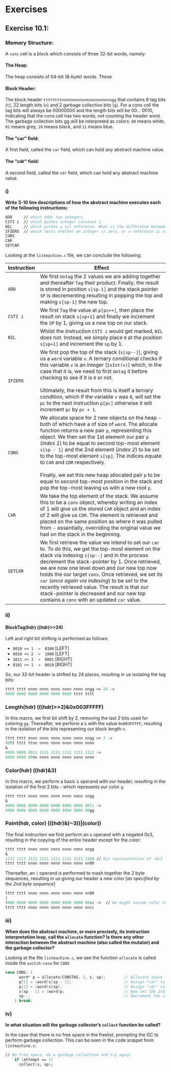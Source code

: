 # Exercises 
## Exercise 10.1:
### Memory Structure:
A `cons` cell is a block which consists of three 32-bit words, namely:

#### The Heap:
The heap consists of 64-bit (8-byte) words. These


#### Block Header:
The block header `ttttttttnnnnnnnnnnnnnnnnnnnnnngg` that contains
8 tag bits (`t`), 22 length bits (`n`) and 2 garbage collection bits (`g`). For a cons
cell the tag bits will always be 00000000 and the length bits will be 00... 0010,
indicating that the cons cell has two words, not counting the header word. The
garbage collection bits gg will be interpreted as colors: `00` means white, `01` means
grey, `10` means black, and `11` means blue.

#### The "car" field:
A first field, called the `car` field, which can hold any abstract machine value. 

#### The "cdr" field:
A second field, called the `cdr` field, which can hold any abstract machine value.


### i)
**Write 3-10 line descriptions of how the abstract machine executes each of the following instructions:**

```fsharp
ADD     // which adds two integers.
CSTI i  // which pushes integer constant i.
NIL     // which pushes a nil reference. What is the difference between NIL and CSTI 0?
IFZERO  // which tests whether an integer is zero, or a reference is nil.
CONS    
CAR
SETCAR
```

Looking at the `listmachine.c` file, we can conclude the following:

| Instruction | Effect                                                                                                                                                                                                                                                                                                                                                                                                                                                                                                                                                                         |
|-------------|--------------------------------------------------------------------------------------------------------------------------------------------------------------------------------------------------------------------------------------------------------------------------------------------------------------------------------------------------------------------------------------------------------------------------------------------------------------------------------------------------------------------------------------------------------------------------------|
| `ADD`       | We first `Untag` the 2 values we are adding together and thereafter `Tag` their product. Finally, the result is stored in position `s[sp-1]` and the stack pointer `SP` is decrementing resulting in popping the top and making `s[sp-1]` the new top.                                                                                                                                                                                                                                                                                                                         |
| `CSTI i`    | We first `Tag` the value at `p[pc++]`, then place the result on stack `s[sp+1]` and finally we increment the `SP` by 1, giving us a new top on our stack.                                                                                                                                                                                                                                                                                                                                                                                                                      |
| `NIL`       | Whilst the instruction `CSTI i` would get marked, `NIL` does not. Instead, we simply place `0` at the position `s[sp+1]` and increment the `sp` by 1.                                                                                                                                                                                                                                                                                                                                                                                                                          |
| `IFZERO`    | We first pop the top of the stack (`s[sp--]`), giving us a `word` variable `v`. A ternary conditional checks if this variable `v` is an integer (`IsInt(v)`) which, in the case that it is, we need to first `Untag` it before checking to see if it is `0` or not. <br/><br/> Ultimately, the result from this is itself a ternary condition, which if the variable `v` was `0`, will set the `pc` to the next instruction `p[pc]` otherwise it will increment `pc` by `pc + 1`.                                                                                              |
| `CONS`      | We allocate space for 2 new objects on the heap - both of which have a of size of `word`. The allocate function returns a new pair `p`, representing this object. We then set the 1st element our pair `p` (_index 1_) to be equal to second top-most element `s[sp - 1]` and the 2nd element (_index 2_) to be set to the top-most element `s[sp]`. The indices equate to `CAR` and `CDR` respectively. <br/><br/> Finally, we set this new heap allocated pair `p` to be equal to second top-most position in the stack and pop the top-most leaving us with a new root `p`. |
| `CAR`       | We take the top element of the stack. We assume this to be a `cons` object, whereby writing an index of 1 will give us the stored `CAR` object and an index of 2 will give us `CDR`. The element is retrieved and placed on the same position as where it was pulled from - essentially, overriding the original value we had on the stack in the beginning.                                                                                                                                                                                                                   |
| `SETCAR`    | We first retrieve the value we intend to set our `car` to. To do this, we get the top-most element on the stack via indexing `s[sp--]` and in the process decrement the stack-pointer by 1. Once retrieved, we are now one level down and our new top now holds the our target `cons`. Once retrieved, we set its `car` (_once again via indexing_) to be set to the recently retrieved value. The result is that our stack-pointer is decreased and our new top contains a `cons` with an updated `car` value.                                                                |


### ii) 
#### BlockTag(hdr) ((hdr)>>24)
Left and right bit shifting is performed as follows:
 - `0010 << 1  →  0100`  [LEFT]
 - `0010 << 2  →  1000`  [LEFT]
 - `1011 >> 3  →  0001`  [RIGHT]
 - `0101 >> 1  →  0010`  [RIGHT]

So, our 32-bit header is shifted by 24 places, resulting in us isolating the tag bits:

```fsharp
tttt tttt nnnn nnnn nnnn nnnn nnnn nngg >> 24 ->
0000 0000 0000 0000 0000 0000 tttt tttt
```

### Length(hdr) (((hdr)>>2)&0x003FFFFF)
In this macro, we first bit shift by 2, removing the last 2 bits used for coloring `gg`. Thereafter, we perform a `&` with the value `0x003FFFFF`, resulting in the isolation of the bits representing our block length `n`.

```fsharp
tttt tttt nnnn nnnn nnnn nnnn nnnn nngg >> 2 ->
00tt tttt ttnn nnnn nnnn nnnn nnnn nnnn 
&
0000 0000 0011 1111 1111 1111 1111 1111 ->
0000 0000 00nn nnnn nnnn nnnn nnnn nnnn
```

### Color(hdr) ((hdr)&3)
In this macro, we perform a basic `&` operand with our header, resulting in the isolation of the first 2 bits - which represents our color `g`.

```fsharp
tttt tttt nnnn nnnn nnnn nnnn nnnn nngg 
& 
0000 0000 0000 0000 0000 0000 0000 0011 ->
0000 0000 0000 0000 0000 0000 0000 00gg
```

### Paint(hdr, color) (((hdr)&(~3))\|(color))
The final instruction we first perform an `&` operand with a negated 0x3, resulting in the copying of the entire header except for the color:

```fsharp
tttt tttt nnnn nnnn nnnn nnnn nnnn nngg 
& 
1111 1111 1111 1111 1111 1111 1111 1100 // Bit representation of ~0x3
tttt tttt nnnn nnnn nnnn nnnn nnnn nn00
```

Thereafter, an `|` operand is performed to mash together the 2 byte sequences, resulting in us giving our header a new color [_as specified by the 2nd byte sequence_]

```fsharp
tttt tttt nnnn nnnn nnnn nnnn nnnn nn00 
| 
0000 0000 0000 0000 0000 0000 0000 00cc ->  // We might assume color to just be the first 2 bits `cc`
tttt tttt nnnn nnnn nnnn nnnn nnnn nncc
```

### iii) 
**When does the abstract machine, or more precisely, its instruction interpretation loop, call the `allocate` function? Is there any other interaction between the abstract machine (also called the mutator) and the garbage collector?**

Looking at the file `listmachine.c`, we see the function `allocate` is called inside the `switch-case` for `CONS`

```c++
case CONS: {
      word* p = allocate(CONSTAG, 2, s, sp);        // Allocate space for our object on the stack
      p[1] = (word)s[sp - 1];                       // Assign "car" to be the top-most value on our stack
      p[2] = (word)s[sp];                           // Assign "cdr" to be the 2nd top-most value on our stack
      s[sp - 1] = (word)p;                          // Now set the 2nd top-most position on our stack to be equal to our newly created object "p"
      sp--;                                         // Decrement the stack pointer - popping off the top but still keeping a root to link our object. 
    } break;
```


### iv)
**In what situation will the garbage collector’s `collect` function be called?**

In the case that there is no free space in the freelist, prompting the GC to perform garbage collection. This can be seen in the code snippet from `listmachine.c`:

```fsharp
// No free space, do a garbage collection and try again
    if (attempt == 1)
      collect(s, sp);
```
